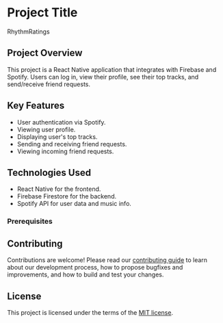 # Project Title

RhythmRatings

## Project Overview

This project is a React Native application that integrates with Firebase and Spotify. Users can log in, view their profile, see their top tracks, and send/receive friend requests. 

## Key Features

- User authentication via Spotify.
- Viewing user profile.
- Displaying user's top tracks.
- Sending and receiving friend requests.
- Viewing incoming friend requests.

## Technologies Used

- React Native for the frontend.
- Firebase Firestore for the backend.
- Spotify API for user data and music info.


### Prerequisites


## Contributing

Contributions are welcome! Please read our [contributing guide](CONTRIBUTING.md) to learn about our development process, how to propose bugfixes and improvements, and how to build and test your changes.

## License

This project is licensed under the terms of the [MIT license](LICENSE.md).

